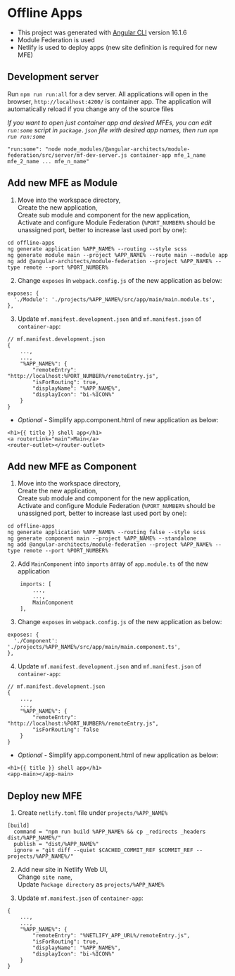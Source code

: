 # Offline Apps

* This project was generated with [Angular CLI](https://github.com/angular/angular-cli) version 16.1.6
* Module Federation is used
* Netlify is used to deploy apps (new site definition is required for new MFE)

## Development server

Run `npm run run:all` for a dev server. All applications will open in the browser, `http://localhost:4200/` is container app. The application will automatically reload if you change any of the source files  
  
*If you want to open just container app and desired MFEs, you can edit `run:some` script in `package.json` file with desired app names, then run `npm run run:some`*
```
"run:some": "node node_modules/@angular-architects/module-federation/src/server/mf-dev-server.js container-app mfe_1_name mfe_2_name ... mfe_n_name"
```

## Add new MFE as Module

1. Move into the workspace directory,  
   Create the new application,  
   Create sub module and component for the new application,  
   Activate and configure Module Federation (`%PORT_NUMBER%` should be unassigned port, better to increase last used port by one):
```
cd offline-apps
ng generate application %APP_NAME% --routing --style scss
ng generate module main --project %APP_NAME% --route main --module app
ng add @angular-architects/module-federation --project %APP_NAME% --type remote --port %PORT_NUMBER%
```

2. Change `exposes` in `webpack.config.js` of the new application as below:
```
exposes: {
  './Module': './projects/%APP_NAME%/src/app/main/main.module.ts',
},
```

3. Update `mf.manifest.development.json` and `mf.manifest.json` of `container-app`:
```
// mf.manifest.development.json
{
    ...,
    ...,
    "%APP_NAME%": {
        "remoteEntry": "http://localhost:%PORT_NUMBER%/remoteEntry.js",
        "isForRouting": true,
        "displayName": "%APP_NAME%",
        "displayIcon": "bi-%ICON%"
    }
}
```

*  *Optional* - Simplify app.component.html of new application as below:

```
<h1>{{ title }} shell app</h1>
<a routerLink="main">Main</a>
<router-outlet></router-outlet>
```

## Add new MFE as Component

1. Move into the workspace directory,  
   Create the new application,  
   Create sub module and component for the new application,  
   Activate and configure Module Federation (`%PORT_NUMBER%` should be unassigned port, better to increase last used port by one):
```
cd offline-apps
ng generate application %APP_NAME% --routing false --style scss
ng generate component main --project %APP_NAME% --standalone
ng add @angular-architects/module-federation --project %APP_NAME% --type remote --port %PORT_NUMBER%
```

2. Add `MainComponent` into `imports` array of `app.module.ts` of the new application
```
    imports: [
        ...,
        ...,
        MainComponent
    ],
```

3. Change `exposes` in `webpack.config.js` of the new application as below:
```
exposes: {
  './Component': './projects/%APP_NAME%/src/app/main/main.component.ts',
},
```

4. Update `mf.manifest.development.json` and `mf.manifest.json` of `container-app`:
```
// mf.manifest.development.json
{
    ...,
    ...,
    "%APP_NAME%": {
        "remoteEntry": "http://localhost:%PORT_NUMBER%/remoteEntry.js",
        "isForRouting": false
    }
}
```

*  *Optional* - Simplify app.component.html of new application as below:

```
<h1>{{ title }} shell app</h1>
<app-main></app-main>
```

## Deploy new MFE

1. Create `netlify.toml` file under `projects/%APP_NAME%`
```
[build]
  command = "npm run build %APP_NAME% && cp _redirects _headers dist/%APP_NAME%/"
  publish = "dist/%APP_NAME%"
  ignore = "git diff --quiet $CACHED_COMMIT_REF $COMMIT_REF -- projects/%APP_NAME%/"
```

2. Add new site in Netlify Web UI,  
   Change `site name`,  
   Update `Package directory` as `projects/%APP_NAME%`

3. Update `mf.manifest.json` of `container-app`:
```
{
    ...,
    ...,
    "%APP_NAME%": {
        "remoteEntry": "%NETLIFY_APP_URL%/remoteEntry.js",
        "isForRouting": true,
        "displayName": "%APP_NAME%",
        "displayIcon": "bi-%ICON%"
    }
}
```
